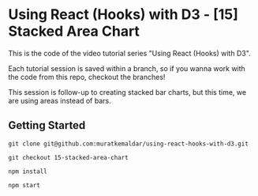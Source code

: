 # Using React (Hooks) with D3 - [15] Stacked Area Chart

This is the code of the video tutorial series "Using React (Hooks) with D3".

Each tutorial session is saved within a branch,
so if you wanna work with the code from this repo, checkout the branches!

This session is follow-up to creating stacked bar charts, but this time, we are using areas instead of bars.

## Getting Started

`git clone git@github.com:muratkemaldar/using-react-hooks-with-d3.git`

`git checkout 15-stacked-area-chart`

`npm install`

`npm start`
